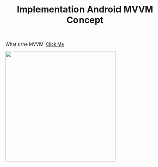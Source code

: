 <h1 align="center">
    Implementation Android MVVM Concept
</h1>

<br />
<p> What's the MVVM: <a href="[https://material.io/develop/android](https://en.wikipedia.org/wiki/Model%E2%80%93view%E2%80%93viewmodel#:~:text=Model%E2%80%93view%E2%80%93viewmodel%20(MVVM,is%20not%20dependent%20on%20any)"> Click Me</a> </p>
<img src="https://user-images.githubusercontent.com/69374541/169073681-6efadd3c-1e4a-415a-8e72-2c4cdec1bfbc.png"  width="350"/>

